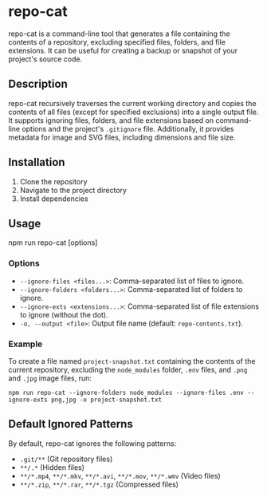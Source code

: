# repo-cat

repo-cat is a command-line tool that generates a file containing the contents of a repository, excluding specified files, folders, and file extensions. It can be useful for creating a backup or snapshot of your project's source code.

## Description

repo-cat recursively traverses the current working directory and copies the contents of all files (except for specified exclusions) into a single output file. It supports ignoring files, folders, and file extensions based on command-line options and the project's `.gitignore` file. Additionally, it provides metadata for image and SVG files, including dimensions and file size.

## Installation

1. Clone the repository
2. Navigate to the project directory
3. Install dependencies

## Usage

npm run repo-cat [options]

### Options

- `--ignore-files <files...>`: Comma-separated list of files to ignore.
- `--ignore-folders <folders...>`: Comma-separated list of folders to ignore.
- `--ignore-exts <extensions...>`: Comma-separated list of file extensions to ignore (without the dot).
- `-o, --output <file>`: Output file name (default: `repo-contents.txt`).

### Example

To create a file named `project-snapshot.txt` containing the contents of the current repository, excluding the `node_modules` folder, `.env` files, and `.png` and `.jpg` image files, run:

```
npm run repo-cat --ignore-folders node_modules --ignore-files .env --ignore-exts png,jpg -o project-snapshot.txt
```

## Default Ignored Patterns

By default, repo-cat ignores the following patterns:

- `.git/**` (Git repository files)
- `**/.*` (Hidden files)
- `**/*.mp4`, `**/*.mkv`, `**/*.avi`, `**/*.mov`, `**/*.wmv` (Video files)
- `**/*.zip`, `**/*.rar`, `**/*.tgz` (Compressed files)
